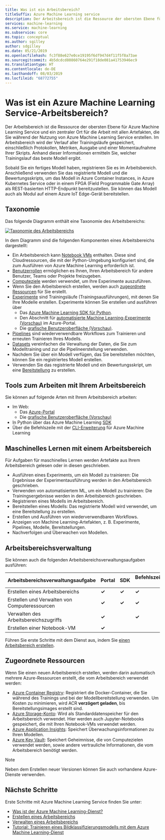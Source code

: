 ```yaml
---
title: Was ist ein Arbeitsbereich?
titleSuffix: Azure Machine Learning service
description: Der Arbeitsbereich ist die Ressource der obersten Ebene für Azure Machine Learning Service. Der Verlauf aller Trainingsläufe wird gespeichert, z. B. Protokolle, Metriken, Ausgabe und eine Momentaufnahme Ihrer Skripts. Anhand dieser Informationen ermitteln Sie, welcher Trainingslauf das beste Modell ergibt.
services: machine-learning
ms.service: machine-learning
ms.subservice: core
ms.topic: conceptual
ms.author: sgilley
author: sdgilley
ms.date: 05/21/2019
ms.openlocfilehash: fc3f88e627e0ce19195f6df947d4f11f5f8a73ae
ms.sourcegitcommit: 4b5dcdcd80860764e291f18de081a41753946ec9
ms.translationtype: HT
ms.contentlocale: de-DE
ms.lasthandoff: 08/03/2019
ms.locfileid: "68772755"
---
```

# <a name="what-is-an-azure-machine-learning-service-workspace"></a>Was ist ein Azure Machine Learning Service-Arbeitsbereich?

Der Arbeitsbereich ist die Ressource der obersten Ebene für Azure Machine Learning Service und ein zentraler Ort für die Arbeit mit allen Artefakten, die Sie während der Nutzung von Azure Machine Learning Service erstellen.  Im Arbeitsbereich wird der Verlauf aller Trainingsläufe gespeichert, einschließlich Protokollen, Metriken, Ausgabe und einer Momentaufnahme Ihrer Skripts. Anhand dieser Informationen ermitteln Sie, welcher Trainingslauf das beste Modell ergibt.  

Sobald Sie ein fertiges Modell haben, registrieren Sie es im Arbeitsbereich. Anschließend verwenden Sie das registrierte Modell und die Bewertungsskripts, um das Modell in Azure Container Instances, in Azure Kubernetes Service oder in einem FPGA (Field Programmable Gate Array) als REST-basierten HTTP-Endpunkt bereitzustellen. Sie können das Modell auch als Modul auf einem Azure IoT Edge-Gerät bereitstellen.

## <a name="taxonomy"></a>Taxonomie 

Das folgende Diagramm enthält eine Taxonomie des Arbeitsbereichs:

[![Taxonomie des Arbeitsbereichs](./media/concept-azure-machine-learning-architecture/azure-machine-learning-taxonomy.png)](./media/concept-azure-machine-learning-architecture/azure-machine-learning-taxonomy.png#lightbox)

In dem Diagramm sind die folgenden Komponenten eines Arbeitsbereichs dargestellt:

+ Ein Arbeitsbereich kann [Notebook VMs](tutorial-1st-experiment-sdk-setup.md) enthalten. Diese sind Cloudressourcen, die mit der Python-Umgebung konfiguriert sind, die zum Ausführen von Azure Machine Learning erforderlich ist.
+ [Benutzerrollen](how-to-assign-roles.md) ermöglichen es Ihnen, Ihren Arbeitsbereich für andere Benutzer, Teams oder Projekte freizugeben.
+ [Computeziele](concept-azure-machine-learning-architecture.md#compute-targets) werden verwendet, um Ihre Experimente auszuführen.
+ Wenn Sie den Arbeitsbereich erstellen, werden auch [zugeordnete Ressourcen](#resources) für Sie erstellt.
+ [Experimente](concept-azure-machine-learning-architecture.md#experiments) sind Trainingsläufe (Trainingsausführungen), mit denen Sie Ihre Modelle erstellen.  Experimente können Sie erstellen und ausführen über
    + Das [Azure Machine Learning SDK für Python](https://docs.microsoft.com/python/api/overview/azure/ml/intro?view=azure-ml-py).
    + Den Abschnitt für [automatisierte Machine Learning-Experimente (Vorschau)](how-to-create-portal-experiments.md) im Azure-Portal.
    + Die [grafische Benutzeroberfläche (Vorschau)](ui-concept-visual-interface.md).
+ [Pipelines](concept-azure-machine-learning-architecture.md#ml-pipelines) sind wiederverwendbare Workflows zum Trainieren und erneuten Trainieren Ihres Modells.
+ [Datasets](concept-azure-machine-learning-architecture.md#datasets-and-datastores) vereinfachen die Verwaltung der Daten, die Sie zum Modelltraining und zur die Pipelineerstellung verwenden.
+ Nachdem Sie über ein Modell verfügen, das Sie bereitstellen möchten, können Sie ein registriertes Modell erstellen.
+ Verwenden Sie das registrierte Modell und ein Bewertungsskript, um eine [Bereitstellung](concept-azure-machine-learning-architecture.md#deployment) zu erstellen.

## <a name="tools-for-workspace-interaction"></a>Tools zum Arbeiten mit Ihrem Arbeitsbereich

Sie können auf folgende Arten mit Ihrem Arbeitsbereich arbeiten:

+ Im Web:
    + Das [Azure-Portal](https://portal.azure.com)
    + Die [grafische Benutzeroberfläche (Vorschau)](ui-concept-visual-interface.md)
+ In Python über das Azure Machine Learning [SDK](https://docs.microsoft.com/python/api/overview/azure/ml/intro?view=azure-ml-py)
+ Über die Befehlszeile mit der [CLI-Erweiterung](https://docs.microsoft.com/azure/machine-learning/service/reference-azure-machine-learning-cli) für Azure Machine Learning

## <a name="machine-learning-with-a-workspace"></a>Maschinelles Lernen mit einem Arbeitsbereich

Für Aufgaben für maschinelles Lernen werden Artefakte aus Ihrem Arbeitsbereich gelesen oder in diesen geschrieben. 

+ Ausführen eines Experiments, um ein Modell zu trainieren: Die Ergebnisse der Experimentausführung werden in den Arbeitsbereich geschrieben.
+ Verwenden von automatisiertem ML, um ein Modell zu trainieren: Die Trainingsergebnisse werden in den Arbeitsbereich geschrieben.
+ Registrieren eines Modells im Arbeitsbereich.
+ Bereitstellen eines Modells: Das registrierte Modell wird verwendet, um eine Bereitstellung zu erstellen.
+ Erstellen und Ausführen von wiederverwendbaren Workflows.
+ Anzeigen von Machine Learning-Artefakten, z. B. Experimente, Pipelines, Modelle, Bereitstellungen.
+ Nachverfolgen und Überwachen von Modellen.

## <a name="workspace-management"></a>Arbeitsbereichsverwaltung

Sie können auch die folgenden Arbeitsbereichsverwaltungsaufgaben ausführen:

| Arbeitsbereichsverwaltungsaufgabe   | Portal              | SDK        | Befehlszeilenschnittstelle (CLI)        |
|---------------------------|------------------|------------|------------|
| Erstellen eines Arbeitsbereichs        | **&check;**     | **&check;** | **&check;** |
| Erstellen und Verwalten von Computeressourcen    | **&check;**   | **&check;** |  **&check;**   |
| Verwalten des Arbeitsbereichszugriffs    | **&check;**   | |  **&check;**    |
| Erstellen einer Notebook-VM | **&check;**   | |     |

Führen Sie erste Schritte mit dem Dienst aus, indem Sie [einen Arbeitsbereich erstellen](setup-create-workspace.md).

## <a name="resources"></a> Zugeordnete Ressourcen

Wenn Sie einen neuen Arbeitsbereich erstellen, werden darin automatisch mehrere Azure-Ressourcen erstellt, die vom Arbeitsbereich verwendet werden:

+ [Azure Container Registry](https://azure.microsoft.com/services/container-registry/): Registriert die Docker-Container, die Sie während des Trainings und bei der Modellbereitstellung verwenden. Um Kosten zu minimieren, wird ACR **verzögert geladen**, bis Bereitstellungsimages erstellt sind.
+ [Azure Storage-Konto](https://azure.microsoft.com/services/storage/): Wird als Standarddatenspeicher für den Arbeitsbereich verwendet.  Hier werden auch Jupyter-Notebooks gespeichert, die mit Ihren Notebook-VMs verwendet werden.
+ [Azure Application Insights](https://azure.microsoft.com/services/application-insights/): Speichert Überwachungsinformationen zu Ihren Modellen.
+ [Azure Key Vault](https://azure.microsoft.com/services/key-vault/): Speichert Geheimnisse, die von Computezielen verwendet werden, sowie andere vertrauliche Informationen, die vom Arbeitsbereich benötigt werden.

> [!NOTE]
> Neben dem Erstellen neuer Versionen können Sie auch vorhandene Azure-Dienste verwenden.

## <a name="next-steps"></a>Nächste Schritte

Erste Schritte mit Azure Machine Learning Service finden Sie unter:

+ [Was ist der Azure Machine Learning-Dienst?](overview-what-is-azure-ml.md)
+ [Erstellen eines Arbeitsbereichs](setup-create-workspace.md)
+ [Verwalten eines Arbeitsbereichs](how-to-manage-workspace.md)
+ [Tutorial: Trainieren eines Bildklassifizierungsmodells mit dem Azure Machine Learning-Dienst](tutorial-train-models-with-aml.md)
